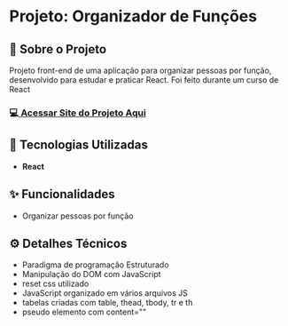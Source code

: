 <h1>Projeto: Organizador de Funções</h1>

<h2>📌 Sobre o Projeto</h2>
<p>Projeto front-end de uma aplicação para organizar pessoas por função, desenvolvido para estudar e praticar React. Foi feito durante um curso de React</p>

<h3>💻<a href="https://organizador-de-funcoes-react.vercel.app/" target="_blank"> Acessar Site do Projeto Aqui</a></h3>

<h2>🚀 Tecnologias Utilizadas</h2>
<ul>
  <li><b>React</b></li>
</ul>

<h2>✨ Funcionalidades</h2>
<ul>
  <li>Organizar pessoas por função</li>
</ul>

<h2>⚙️ Detalhes Técnicos</h2>
<ul>
  <li>Paradigma de programação Estruturado</li>
  <li>Manipulação do DOM com JavaScript</li>
  <li>reset css utilizado</li>
  <li>JavaScript organizado em vários arquivos JS</li>
  <li>tabelas criadas com table, thead, tbody, tr e th</li>
  <li>pseudo elemento com content=""</li>
  
</ul>
